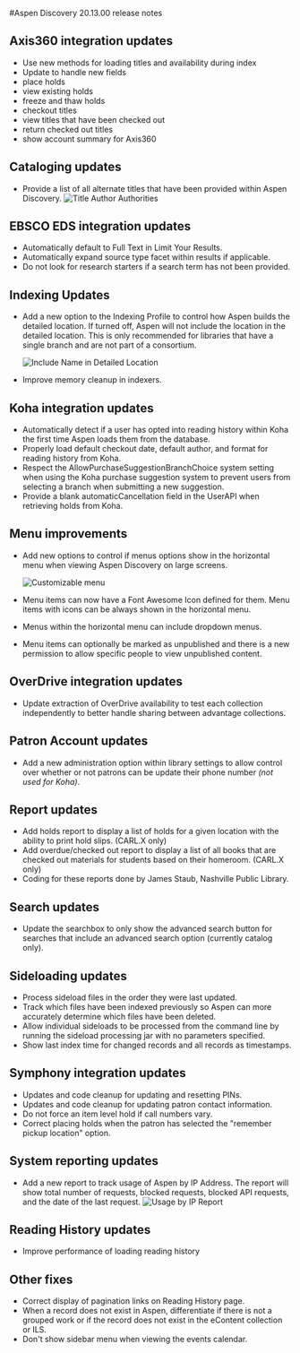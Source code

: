 #Aspen Discovery 20.13.00 release notes
## Axis360 integration updates
- Use new methods for loading titles and availability during index
- Update to handle new fields 
- place holds
- view existing holds
- freeze and thaw holds
- checkout titles
- view titles that have been checked out
- return checked out titles
- show account summary for Axis360

## Cataloging updates
- Provide a list of all alternate titles that have been provided within Aspen Discovery.
  ![Title Author Authorities](/release_notes/images/20_13_00_title_author_authorities.png) 

## EBSCO EDS integration updates
- Automatically default to Full Text in Limit Your Results. 
- Automatically expand source type facet within results if applicable. 
- Do not look for research starters if a search term has not been provided. 

## Indexing Updates 
- Add a new option to the Indexing Profile to control how Aspen builds the detailed location.  If turned off, Aspen will not include the location in the detailed location. This is only recommended for libraries that have a single branch and are not part of a consortium. 

  ![Include Name in Detailed Location](/release_notes/images/20_13_00_include_name_in_detailed_location.png)
- Improve memory cleanup in indexers.  
  
## Koha integration updates
- Automatically detect if a user has opted into reading history within Koha the first time Aspen loads them from the database.  
- Properly load default checkout date, default author, and format for reading history from Koha.
- Respect the AllowPurchaseSuggestionBranchChoice system setting when using the Koha purchase suggestion system to prevent users from selecting a branch when submitting a new suggestion. 
- Provide a blank automaticCancellation field in the UserAPI when retrieving holds from Koha. 

## Menu improvements
- Add new options to control if menus options show in the horizontal menu when viewing Aspen Discovery on large screens.

  ![Customizable menu](/release_notes/images/20_13_00_customizable_menu.png) 
- Menu items can now have a Font Awesome Icon defined for them. Menu items with icons can be always shown in the horizontal menu. 
- Menus within the horizontal menu can include dropdown menus.
- Menu items can optionally be marked as unpublished and there is a new permission to allow specific people to view unpublished content.
 
## OverDrive integration updates
- Update extraction of OverDrive availability to test each collection independently to better handle sharing between advantage collections. 

## Patron Account updates
- Add a new administration option within library settings to allow control over whether or not patrons can be update their phone number _(not used for Koha)_.  

## Report updates
- Add holds report to display a list of holds for a given location with the ability to print hold slips. (CARL.X only) 
- Add overdue/checked out report to display a list of all books that are checked out materials for students based on their homeroom. (CARL.X only)
- Coding for these reports done by James Staub, Nashville Public Library.   

## Search updates
- Update the searchbox to only show the advanced search button for searches that include an advanced search option (currently catalog only).

## Sideloading updates
- Process sideload files in the order they were last updated. 
- Track which files have been indexed previously so Aspen can more accurately determine which files have been deleted.
- Allow individual sideloads to be processed from the command line by running the sideload processing jar with no parameters specified.  
- Show last index time for changed records and all records as timestamps. 

## Symphony integration updates
- Updates and code cleanup for updating and resetting PINs. 
- Updates and code cleanup for updating patron contact information.
- Do not force an item level hold if call numbers vary. 
- Correct placing holds when the patron has selected the "remember pickup location" option. 

## System reporting updates
- Add a new report to track usage of Aspen by IP Address. The report will show total number of requests, blocked requests, blocked API requests, and the date of the last request. 
  ![Usage by IP Report](/release_notes/images/20_13_00_usage_by_ip.png) 

## Reading History updates
- Improve performance of loading reading history

## Other fixes
- Correct display of pagination links on Reading History page.
- When a record does not exist in Aspen, differentiate if there is not a grouped work or if the record does not exist in the eContent collection or ILS.  
- Don't show sidebar menu when viewing the events calendar. 
